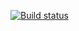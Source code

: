 [![Build status](https://ci.appveyor.com/api/projects/status/k8gkgxesgguchwte?svg=true)](https://ci.appveyor.com/project/GrebenkovaMaria/hw-at-2-1-2-ci)
